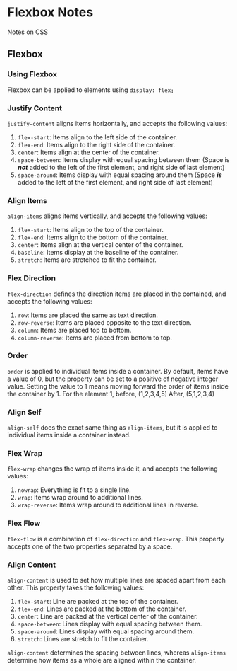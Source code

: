 # Flexbox Notes

Notes on CSS

## Flexbox

### Using Flexbox

Flexbox can be applied to elements using `display: flex;`

### Justify Content

`justify-content` aligns items horizontally, and accepts the following values:

1. `flex-start`: Items align to the left side of the container.
1. `flex-end`: Items align to the right side of the container.
1. `center`: Items align at the center of the container.
1. `space-between`: Items display with equal spacing between them (Space is ***not*** added to the left of the first element, and right side of last element)
1. `space-around`: Items display with equal spacing around them (Space ***is*** added to the left of the first element, and right side of last element)

### Align Items

`align-items` aligns items vertically, and accepts the following values:

1. `flex-start`: Items align to the top of the container.
1. `flex-end`: Items align to the bottom of the container.
1. `center`: Items align at the vertical center of the container.
1. `baseline`: Items display at the baseline of the container.
1. `stretch`: Items are stretched to fit the container.

### Flex Direction

`flex-direction` defines the direction items are placed in the contained, and accepts the following values:

1. `row`: Items are placed the same as text direction.
1. `row-reverse`: Items are placed opposite to the text direction.
1. `column`: Items are placed top to bottom.
1. `column-reverse`: Items are placed from bottom to top.

### Order

`order` is applied to individual items inside a container. By default, items have a value of 0, but the property can be set to a positive of negative integer value. Setting the value to 1 means moving forward the order of items inside the container by 1. For the element 1, before, (1,2,3,4,5) After, (5,1,2,3,4)

### Align Self

`align-self` does the exact same thing as `align-items`, but it is applied to individual items inside a container instead.

### Flex Wrap

`flex-wrap` changes the wrap of items inside it, and accepts the following values:

1. `nowrap`: Everything is fit to a single line.
1. `wrap`: Items wrap around to additional lines.
1. `wrap-reverse`: Items wrap around to additional lines in reverse.

### Flex Flow

`flex-flow` is a combination of `flex-direction` and `flex-wrap`. This property accepts one of the two properties separated by a space.

### Align Content

`align-content` is used to set how multiple lines are spaced apart from each other. This property takes the following values:

1. `flex-start`: Line are packed at the top of the container.
1. `flex-end`: Lines are packed at the bottom of the container.
1. `center`: Line are packed at the vertical center of the container.
1. `space-between`: Lines display with equal spacing between them.
1. `space-around`: Lines display with equal spacing around them.
1. `stretch`: Lines are stretch to fit the container.

`align-content` determines the spacing between lines, whereas `align-items` determine how items as a whole are aligned within the container.
